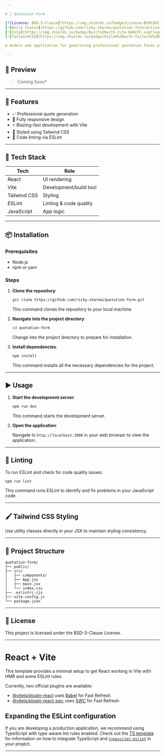 ```yaml
---

# 🧾 Quotation Form

[![License: BSD-3-Clause](https://img.shields.io/badge/License-BSD%203--Clause-blue.svg)](https://opensource.org/licenses/BSD-3-Clause)
[![Build Status](https://github.com/ricky-sharma/quotation-form/actions/workflows/ci.yml/badge.svg)](https://github.com/ricky-sharma/quotation-form/actions)
[![Vite](https://img.shields.io/badge/Built%20with-Vite-646CFF.svg?logo=vite)](https://vitejs.dev/)
[![TailwindCSS](https://img.shields.io/badge/Styled%20with-Tailwind%20CSS-06B6D4.svg?logo=tailwindcss)](https://tailwindcss.com/)

A modern web application for generating professional quotation forms using **React**, **Vite**, and **Tailwind CSS**. Fast, responsive, and linted for clean development.

---
```


## 📸 Preview

> Coming Soon*

---

## 🚀 Features

* ✅ Professional quote generation
* 📱 Fully responsive design
* ⚡ Blazing-fast development with Vite
* 🎨 Styled using Tailwind CSS
* 🧹 Code linting via ESLint

---

## 🧰 Tech Stack

| Tech         | Role                   |
| ------------ | ---------------------- |
| React        | UI rendering           |
| Vite         | Development/build tool |
| Tailwind CSS | Styling                |
| ESLint       | Linting & code quality |
| JavaScript   | App logic              |

---

## 📦 Installation

### Prerequisites

* Node.js
* npm or yarn

### Steps

1. **Clone the repository**:

   ```bash
   git clone https://github.com/ricky-sharma/quotation-form.git
   ```

   This command clones the repository to your local machine.

2. **Navigate into the project directory**:

   ```bash
   cd quotation-form
   ```

   Change into the project directory to prepare for installation.

3. **Install dependencies**:

   ```bash
   npm install
   ```

   This command installs all the necessary dependencies for the project.

---

## ▶️ Usage

1. **Start the development server**:

   ```bash
   npm run dev
   ```

   This command starts the development server.

2. **Open the application**:

   Navigate to `http://localhost:3000` in your web browser to view the application.

---

## 🧪 Linting

To run ESLint and check for code quality issues:

```bash
npm run lint
```

This command runs ESLint to identify and fix problems in your JavaScript code.

---

## 🖌️ Tailwind CSS Styling

Use utility classes directly in your JSX to maintain styling consistency.

---

## 📁 Project Structure

```
quotation-form/
├── public/             
├── src/
│   ├── components/     
│   ├── App.jsx         
│   ├── main.jsx        
│   └── index.css       
├── .eslintrc.cjs       
├── vite.config.js      
└── package.json
```

---

## 📄 License

This project is licensed under the BSD-3-Clause License.

---


# React + Vite

This template provides a minimal setup to get React working in Vite with HMR and some ESLint rules.

Currently, two official plugins are available:

- [@vitejs/plugin-react](https://github.com/vitejs/vite-plugin-react/blob/main/packages/plugin-react) uses [Babel](https://babeljs.io/) for Fast Refresh
- [@vitejs/plugin-react-swc](https://github.com/vitejs/vite-plugin-react/blob/main/packages/plugin-react-swc) uses [SWC](https://swc.rs/) for Fast Refresh

## Expanding the ESLint configuration

If you are developing a production application, we recommend using TypeScript with type-aware lint rules enabled. Check out the [TS template](https://github.com/vitejs/vite/tree/main/packages/create-vite/template-react-ts) for information on how to integrate TypeScript and [`typescript-eslint`](https://typescript-eslint.io) in your project.

---
